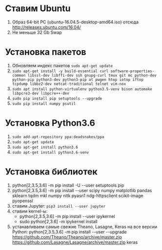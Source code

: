 # Ставим Ubuntu
 1. Образ 64-bit PC (ubuntu-16.04.5-desktop-amd64.iso) отсюда http://releases.ubuntu.com/16.04/
 2. Не меньше 32 Gb Swap

# Установка пакетов
 1. Обновляем индекс пакетов ```sudo apt-get update```
 2. ```sudo apt-get install -y build-essential curl software-properties-common libssl-dev libffi-dev ssh gnupg-curl tmux git mc python-dev python-pip python3-dev python3-pip at pwgen htop iotop iftop tcpdump libbz2-dev netcat-traditional telnet vim-nox```
 3. ```sudo apt install python-virtualenv python3.5-venv bison automake libpcre3-dev libpcre++-dev```
 4. ```sudo pip install pip setuptools --upgrade```
 5. ```sudo pip install numpy psutil```

# Установка Python3.6
 1. ```sudo add-apt-repository ppa:deadsnakes/ppa```
 2. ```sudo apt-get update```
 3. ```sudo apt-get install python3.6```
 4. ```sudo apt-get install python3.6-venv```

# Установка библиотек
 1. python[2,3.5,3.6] -m pip install -U --user setuptools pip
 2. python[2,3.5,3.6] -m pip install --user scipy numpy matplotlib pandas sklearn tqdm mkl numpy nltk pyasn1 ndg-httpsclient scikit-image pyopenssl
 3. ставим Jupyter: ```pip3 install --user jupyter```
 4. ставим kernel-ы: 
    * python[2,3.5,3.6] -m pip install --user ipykernel
    * sudo python[2,3.6] -m ipykernel install
 5. устанавливаем самые свежие Theano, Lasagne, Keras на все версии Python: python[2,3.5,3.6] -m pip install --user --upgrade https://github.com/Theano/Theano/archive/master.zip https://github.com/Lasagne/Lasagne/archive/master.zip keras


